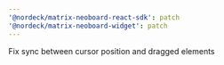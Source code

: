 ```yaml
---
'@nordeck/matrix-neoboard-react-sdk': patch
'@nordeck/matrix-neoboard-widget': patch
---
```


Fix sync between cursor position and dragged elements
